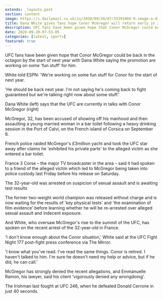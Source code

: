 ```yaml
---
extends: _layouts.post
section: content
image: https://i.dailymail.co.uk/1s/2020/09/20/07/33391804-0-image-a-43_1600584216403.jpg 
title: Dana White gives fans hope Conor McGregor will return early in 2021 despite retirement  
description: UFC fans have been given hope that Conor McGregor could be back in the octagon by the start of next year with Dana White saying the promotion are working on some fun stuff for him.  
date: 2020-09-20-07-53-05 
categories: [latest, sports] 
featured: true 
--- 
```

UFC fans have been given hope that Conor McGregor could be back in the octagon by the start of next year with Dana White saying the promotion are working on some 'fun stuff' for him. 

White told ESPN: 'We're working on some fun stuff for Conor for the start of next year.

'He should be back next year. I'm not saying he's coming back to fight guaranteed but we're talking right now about some stuff.'

Dana White (left) says that the UFC are currently in talks with Conor McGregor (right)

McGregor, 32, has been accused of showing off his manhood and then assaulting a young married woman in a bar toilet following a heavy drinking session in the Port of Calvi, on the French island of Corsica on September 6. 

French police raided McGregor's £3million yacht and took the UFC star away after claims he 'exhibited his private parts' to the alleged victim as she entered a bar toilet. 

France 3 Corse – the major TV broadcaster in the area – said it had spoken to a friend of the alleged victim which led to McGregor being taken into police custody last Friday before his release on Saturday.

The 32-year-old was arrested on suspicion of sexual assault and is awaiting test results

The former two-weight world champion was released without charge and is now waiting for the results of 'key physical tests' and 'the examination of film evidence' before learning whether he will be re-arrested over alleged sexual assault and indecent exposure.

And White, who oversaw McGregor's rise to the summit of the UFC, has spoken on the recent arrest of the 32-year-old in France. 

'I don't know enough about the Conor situation,' White said at the UFC Fight Night 177 post-fight press conference via The Mirror.

'I know what you've read. I've read the same things. Conor is retired. I haven't talked to him. I'm sure he doesn't need my help or advice, but if he did, he can call.' 

McGregor has strongly denied the recent allegations, and Emmanuelle Ramon, his lawyer, said his client 'vigorously denied any wrongdoing'.

The Irishman last fought at UFC 246, when he defeated Donald Cerrone in just 40 seconds.  

